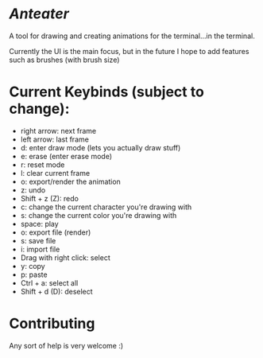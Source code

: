 # _Anteater_

A tool for drawing and creating animations for the terminal...in the terminal. 

Currently the UI is the main focus, but in the future I hope to add features such as brushes (with brush size)

# Current Keybinds (subject to change):
- right arrow: next frame
- left arrow: last frame
- d: enter draw mode (lets you actually draw stuff)
- e: erase (enter erase mode)
- r: reset mode
- l: clear current frame
- o: export/render the animation
- z: undo
- Shift + z (Z): redo
- c: change the current character you're drawing with
- s: change the current color you're drawing with
- space: play
- o: export file (render)
- s: save file
- i: import file
- Drag with right click: select
- y: copy
- p: paste
- Ctrl + a: select all
- Shift + d (D): deselect

# Contributing
Any sort of help is very welcome :)